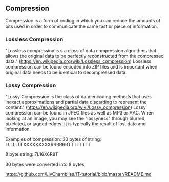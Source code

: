 ## Compression

Compression is a form of coding in which you can reduce the amounts of bits used in order to communicate the same tast or piece of information. 

### Lossless Compression
"Lossless compression is s a class of data compression algorithms that allows the original data to be perfectly reconstructed from the compressed data." (https://en.wikipedia.org/wiki/Lossless_compression)
Lossless compression can be found encoded into ZIP files and is important when original data needs to be identical to decompressed data.

### Lossy Compression
"Lossy Compression is the class of data encoding methods that uses inexact approximations and partial data discarding to represent the content." (https://en.wikipedia.org/wiki/Lossy_compression)
Lossy compression can be found in JPEG files as well as MP3 or AAC. When looking at an image, you may see the "lossyness" through blurred, pixelated, or 
jagged edges. It is typically the result of lost data and information.

Examples of compression:
30 bytes of string:
LLLLLLLXXXXXXXXXRRRRRRTTTTTTTT

8 byte string:
7L16X6R8T

30 bytes were converted into 8 bytes 


https://github.com/LivChambliss/IT-tutorial/blob/master/README.md
